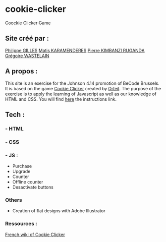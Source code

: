 # cookie-clicker
Coockie Clicker Game

## Site créé par :

[Philippe GILLES](https://github.com/philesgilles)
[Matis KARAMENDERES](https://github.com/MKaramen)
[Pierre KIMBANZI RUGANDA](https://github.com/PierreKimbanziR)
[Grégoire WASTELAIN](https://github.com/gwastelain)

## A propos :

This site is an exercise for the Johnson 4.14 promotion of BeCode Brussels.
It is based on the game [Cookie Clicker](https://orteil.dashnet.org/cookieclicker/) created by [Orteil](http://orteil.dashnet.org/).
The purpose of the exercise is to apply the learning of Javascript as well as our knowledge of HTML and CSS.
You will find [here](https://github.com/becodeorg/BXL-Johnson-4.14/tree/master/05-Javascript/cookie_clicker) the instructions link.

## Tech :

### - HTML

### - CSS

### - JS :
- Purchase
- Upgrade
- Counter
- Offline counter
- Desactivate buttons

### Others
- Creation of flat designs with Adobe Illustrator

### Ressources :
[French wiki of Cookie Clicker](https://cookieclicker.fandom.com/fr/wiki/Wiki_CookieClicker)
